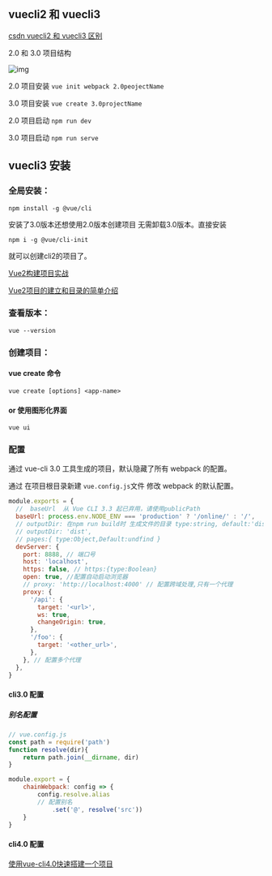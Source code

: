 ## vuecli2 和 vuecli3

[csdn vuecli2 和 vuecli3 区别](https://blog.csdn.net/weixin_42080056/article/details/81631661)

2.0 和 3.0 项目结构

![img](https://img-blog.csdn.net/2018081316531258?watermark/2/text/aHR0cHM6Ly9ibG9nLmNzZG4ubmV0L3dlaXhpbl80MjA4MDA1Ng==/font/5a6L5L2T/fontsize/400/fill/I0JBQkFCMA==/dissolve/70)

2.0 项目安装 `vue init webpack 2.0peojectName`

3.0 项目安装 `vue create 3.0projectName`

2.0 项目启动 `npm run dev`

3.0 项目启动 `npm run serve`

## vuecli3 安装

### 全局安装：

```shell
npm install -g @vue/cli
```

安装了3.0版本还想使用2.0版本创建项目 无需卸载3.0版本。直接安装

`npm i -g @vue/cli-init `

就可以创建cli2的项目了。

[Vue2构建项目实战](https://www.cnblogs.com/zhaowy/p/8513070.html)

[Vue2项目的建立和目录的简单介绍](https://www.cnblogs.com/future-dream/p/11868566.html)



### 查看版本：

```shell
vue --version
```

### 创建项目：

#### vue create 命令

```shell
vue create [options] <app-name>
```

#### or 使用图形化界面

```shell
vue ui
```

### 配置

通过 vue-cli 3.0 工具生成的项目，默认隐藏了所有 webpack 的配置。

通过 在项目根目录新建 `vue.config.js`文件 修改 webpack 的默认配置。

```js
module.exports = {
  //  baseUrl  从 Vue CLI 3.3 起已弃用，请使用publicPath
  baseUrl: process.env.NODE_ENV === 'production' ? '/online/' : '/',
  // outputDir: 在npm run build时 生成文件的目录 type:string, default:'dist'
  // outputDir: 'dist',
  // pages:{ type:Object,Default:undfind }
  devServer: {
    port: 8888, // 端口号
    host: 'localhost',
    https: false, // https:{type:Boolean}
    open: true, //配置自动启动浏览器
    // proxy: 'http://localhost:4000' // 配置跨域处理,只有一个代理
    proxy: {
      '/api': {
        target: '<url>',
        ws: true,
        changeOrigin: true,
      },
      '/foo': {
        target: '<other_url>',
      },
    }, // 配置多个代理
  },
}
```

#### cli3.0 配置



##### 别名配置

```js
// vue.config.js
const path = require('path')
function resolve(dir){
	return path.join(__dirname, dir)
}

module.export = {
	chainWebpack: config => {
		config.resolve.alias
		// 配置别名
			.set('@', resolve('src'))
	}
}
```

#### cli4.0 配置

[使用vue-cli4.0快速搭建一个项目](https://blog.csdn.net/liyunkun888/article/details/102738377?utm_medium=distribute.pc_relevant.none-task-blog-baidujs-3)